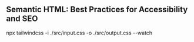 ## Semantic HTML: Best Practices for Accessibility and SEO

npx tailwindcss -i ./src/input.css -o ./src/output.css --watch